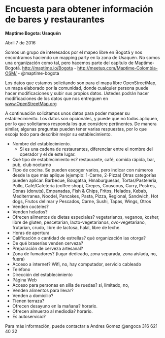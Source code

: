 # Encuesta para obtener información de bares y restaurantes

**Maptime Bogota: Usaquén**

Abril 7 de 2016

Somos un grupo de interesados por el mapeo libre en Bogotá y nos encontramos haciendo un mapping party en la zona de Usaquén.
No somos una organización como tal, pero hacemos parte del capítulo de Maptime-Bogotá.
http://maptime.io/Bogota - http://meetup.com/Maptime-Colombia-OSM/ - @maptime-bogota

Los datos que estamos solicitando son para el mapa libre OpenStreetMap, un mapa elaborado por la comunidad,
donde cualquier persona puede hacer modificaciones y subir sus propios datos.
Ustedes podrán hacer modificaciones de los datos que nos entreguen en www.OpenStreetMap.org

A continuación solicitamos unos datos para poder mapear su establecimiento.
Los datos son opcionales, y puede que no todos apliquen, por lo que solicitamos responda los que considere pertinentes.
De manera similar, algunas preguntas pueden tener varias respuestas, por lo que escoja todo para describir mejor su establecimiento.

* Nombre del establecimiento.
  * Si es una cadena de restaurantes, diferenciar entre el nombre del operador y el de este lugar.
* Qué tipo de establecimiento es? restaurante, café, comida rápida, bar, pub, club nocturno
* Tipo de cocina. Se pueden escoger varios, pero indicar con números desde la que más aplique (ejemplo: 1-Carne, 2-Pizza)
Otras categorías pueden aplicar.
Barbecue, Bougatsa, Hmaburguesas, Tortas/Pastelería, Pollo, Café/Cafetería (coffee shop), Crepes, Couscous, 
Curry, Postres, Donas (donuts), Empanadas, Fish & Chips, Fritos, Helados, Kebab, Mediterranea, 
Noodel, Pancakes, Pasta, Pizza, Regional, Sandwich, Hot dogs, Frutos del mar y Pescados, Carne, Sushi, Tapas, Wings, Otros
* Venden cocteles?
* Venden helados?
* Ofrecen alimentos de dietas especiales? vegetarianos, veganos, kosher, libre de gluten, pescetarian, lacto-vegetarianos, ovo-vegetariano, frutarian, crudo, libre de lactosa, halal, libre de leche.
* Horas de apertura
* Calificación o cantidad de estrellas? qué organización las otorga?
* De qué braserías venden cerveza?
* Preparación de cerveza artesanal?
* Zona de fumadores? (lugar dedicado, zona separada, zona aislada, no, fuera)
* Acceso a internet? Wifi, no, hay computador, servicio cableado
* Teléfono
* Dirección del establecimiento
* Página Web
* Acceso para personas en silla de ruedas? si, limitado, no, 
* Venden alimentos para llevar?
* Venden a domicilio?
* Tienen terraza?
* Ofrecen desayuno en la mañana? horario.
* Ofrecen almuerzo al mediodía? horario.
* Es autoservicio?

Para más información, puede contactar a Andres Gomez @angoca 316 621 40 32

